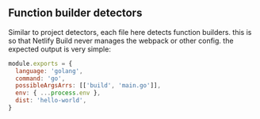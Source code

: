 ## Function builder detectors

Similar to project detectors, each file here detects function builders. this is so that Netlify Build never manages the
webpack or other config. the expected output is very simple:

```js
module.exports = {
  language: 'golang',
  command: 'go',
  possibleArgsArrs: [['build', 'main.go']],
  env: { ...process.env },
  dist: 'hello-world',
}
```
